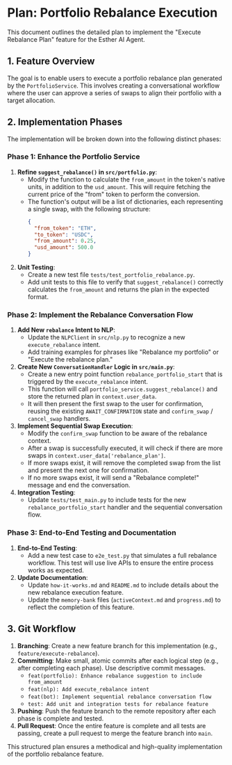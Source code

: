# Plan: Portfolio Rebalance Execution

This document outlines the detailed plan to implement the "Execute Rebalance Plan" feature for the Esther AI Agent.

## 1. Feature Overview

The goal is to enable users to execute a portfolio rebalance plan generated by the `PortfolioService`. This involves creating a conversational workflow where the user can approve a series of swaps to align their portfolio with a target allocation.

## 2. Implementation Phases

The implementation will be broken down into the following distinct phases:

### Phase 1: Enhance the Portfolio Service

1.  **Refine `suggest_rebalance()` in `src/portfolio.py`**:
    *   Modify the function to calculate the `from_amount` in the token's native units, in addition to the `usd_amount`. This will require fetching the current price of the "from" token to perform the conversion.
    *   The function's output will be a list of dictionaries, each representing a single swap, with the following structure:
        ```json
        {
          "from_token": "ETH",
          "to_token": "USDC",
          "from_amount": 0.25,
          "usd_amount": 500.0
        }
        ```
2.  **Unit Testing**:
    *   Create a new test file `tests/test_portfolio_rebalance.py`.
    *   Add unit tests to this file to verify that `suggest_rebalance()` correctly calculates the `from_amount` and returns the plan in the expected format.

### Phase 2: Implement the Rebalance Conversation Flow

1.  **Add New `rebalance` Intent to NLP**:
    *   Update the `NLPClient` in `src/nlp.py` to recognize a new `execute_rebalance` intent.
    *   Add training examples for phrases like "Rebalance my portfolio" or "Execute the rebalance plan."
2.  **Create New `ConversationHandler` Logic in `src/main.py`**:
    *   Create a new entry point function `rebalance_portfolio_start` that is triggered by the `execute_rebalance` intent.
    *   This function will call `portfolio_service.suggest_rebalance()` and store the returned plan in `context.user_data`.
    *   It will then present the first swap to the user for confirmation, reusing the existing `AWAIT_CONFIRMATION` state and `confirm_swap` / `cancel_swap` handlers.
3.  **Implement Sequential Swap Execution**:
    *   Modify the `confirm_swap` function to be aware of the rebalance context.
    *   After a swap is successfully executed, it will check if there are more swaps in `context.user_data['rebalance_plan']`.
    *   If more swaps exist, it will remove the completed swap from the list and present the next one for confirmation.
    *   If no more swaps exist, it will send a "Rebalance complete!" message and end the conversation.
4.  **Integration Testing**:
    *   Update `tests/test_main.py` to include tests for the new `rebalance_portfolio_start` handler and the sequential conversation flow.

### Phase 3: End-to-End Testing and Documentation

1.  **End-to-End Testing**:
    *   Add a new test case to `e2e_test.py` that simulates a full rebalance workflow. This test will use live APIs to ensure the entire process works as expected.
2.  **Update Documentation**:
    *   Update `how-it-works.md` and `README.md` to include details about the new rebalance execution feature.
    *   Update the `memory-bank` files (`activeContext.md` and `progress.md`) to reflect the completion of this feature.

## 3. Git Workflow

1.  **Branching**: Create a new feature branch for this implementation (e.g., `feature/execute-rebalance`).
2.  **Committing**: Make small, atomic commits after each logical step (e.g., after completing each phase). Use descriptive commit messages.
    *   `feat(portfolio): Enhance rebalance suggestion to include from_amount`
    *   `feat(nlp): Add execute_rebalance intent`
    *   `feat(bot): Implement sequential rebalance conversation flow`
    *   `test: Add unit and integration tests for rebalance feature`
3.  **Pushing**: Push the feature branch to the remote repository after each phase is complete and tested.
4.  **Pull Request**: Once the entire feature is complete and all tests are passing, create a pull request to merge the feature branch into `main`.

This structured plan ensures a methodical and high-quality implementation of the portfolio rebalance feature.
